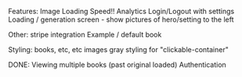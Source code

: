 Features:
Image Loading Speed!!
Analytics
Login/Logout with settings
Loading / generation screen - show pictures of hero/setting to the left

Other:
stripe integration
Example / default book

Styling:
books, etc, etc
images
gray styling for "clickable-container"

DONE:
Viewing multiple books (past original loaded)
Authentication

